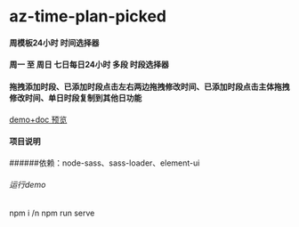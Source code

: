 # az-time-plan-picked
#### 周模板24小时 时间选择器
#### 周一 至 周日 七日每日24小时 多段 时段选择器
#### 拖拽添加时段、已添加时段点击左右两边拖拽修改时间、已添加时段点击主体拖拽修改时间、单日时段复制到其他日功能
[demo+doc 预览](https://mrchengg.github.io/az-time-plan-picked/demo)

#### 项目说明
######依赖：node-sass、sass-loader、element-ui
###### 运行demo
npm i
/n
npm run serve
